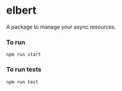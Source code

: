 # elbert

A package to manage your async resources.

### To run
`npm run start`

### To run tests
`npm run test`
